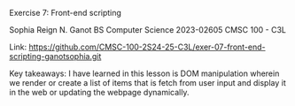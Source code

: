 Exercise 7: Front-end scripting

Sophia Reign N. Ganot BS Computer Science 2023-02605 CMSC 100 - C3L

Link: https://github.com/CMSC-100-2S24-25-C3L/exer-07-front-end-scripting-ganotsophia.git

Key takeaways: I have learned in this lesson is DOM manipulation wherein we render or create a list of items that is fetch from user input and display it in the web or updating the webpage dynamically.